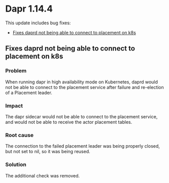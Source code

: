 # Dapr 1.14.4

This update includes bug fixes:

- [Fixes daprd not being able to connect to placement on k8s](#fixes-daprd-not-being-able-to-connect-to-placement-on-k8s)

## Fixes daprd not being able to connect to placement on k8s

### Problem

When running dapr in high availability mode on Kubernetes, daprd would not be able to connect to the placement service after failure and re-election of a Placement leader.

### Impact

The dapr sidecar would not be able to connect to the placement service, and would not be able to receive the actor placement tables.

### Root cause

The connection to the failed placement leader was being properly closed, but not set to nil, so it was being reused.

### Solution

The additional check was removed.